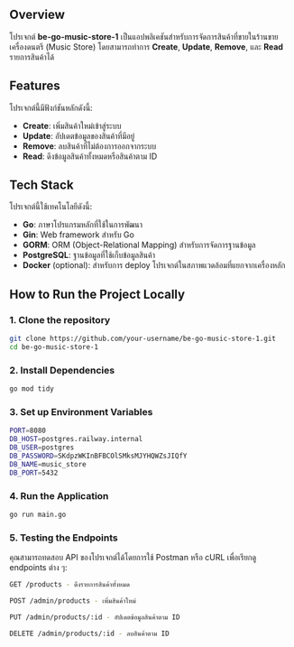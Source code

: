 ## Overview

โปรเจกต์ **be-go-music-store-1** เป็นแอปพลิเคชันสำหรับการจัดการสินค้าที่ขายในร้านขายเครื่องดนตรี (Music Store) โดยสามารถทำการ **Create**, **Update**, **Remove**, และ **Read** รายการสินค้าได้

## Features

โปรเจกต์นี้มีฟังก์ชันหลักดังนี้:

- **Create**: เพิ่มสินค้าใหม่เข้าสู่ระบบ
- **Update**: อัปเดตข้อมูลของสินค้าที่มีอยู่
- **Remove**: ลบสินค้าที่ไม่ต้องการออกจากระบบ
- **Read**: ดึงข้อมูลสินค้าทั้งหมดหรือสินค้าตาม ID

## Tech Stack

โปรเจกต์นี้ใช้เทคโนโลยีดังนี้:

- **Go**: ภาษาโปรแกรมหลักที่ใช้ในการพัฒนา
- **Gin**: Web framework สำหรับ Go
- **GORM**: ORM (Object-Relational Mapping) สำหรับการจัดการฐานข้อมูล
- **PostgreSQL**: ฐานข้อมูลที่ใช้เก็บข้อมูลสินค้า
- **Docker** (optional): สำหรับการ deploy โปรเจกต์ในสภาพแวดล้อมที่แยกจากเครื่องหลัก

## How to Run the Project Locally

### 1. Clone the repository

````bash
git clone https://github.com/your-username/be-go-music-store-1.git
cd be-go-music-store-1
````

### 2. Install Dependencies
```bash
go mod tidy
````

### 3. Set up Environment Variables
```bash
PORT=8080
DB_HOST=postgres.railway.internal
DB_USER=postgres
DB_PASSWORD=SKdpzWKInBFBCOlSMksMJYHQWZsJIQfY
DB_NAME=music_store
DB_PORT=5432
````

### 4. Run the Application
```bash
go run main.go
````

### 5. Testing the Endpoints
คุณสามารถทดสอบ API ของโปรเจกต์ได้โดยการใช้ Postman หรือ cURL เพื่อเรียกดู endpoints ต่าง ๆ:

```bash
GET /products - ดึงรายการสินค้าทั้งหมด

POST /admin/products - เพิ่มสินค้าใหม่

PUT /admin/products/:id - อัปเดตข้อมูลสินค้าตาม ID

DELETE /admin/products/:id - ลบสินค้าตาม ID
````


